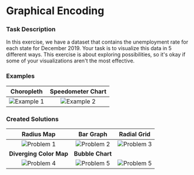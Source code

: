 # Graphical Encoding
### Task Description
In this exercise, we have a dataset that contains the unemployment rate for each state for December 2019. Your task is to visualize this data in 5 different ways. This exercise is about exploring possibilities, so it's okay if some of your visualizations aren't the most effective.

### Examples
| Choropleth| Speedometer Chart| 
| :-------------: |:-------------:|
| ![Example 1](https://github.com/CarolineNB/InformationVisualization/blob/master/Exercises/Graphical%20Encoding/demo/Example1.PNG) | ![Example 2](https://github.com/CarolineNB/InformationVisualization/blob/master/Exercises/Graphical%20Encoding/demo/Example2.PNG) | 

### Created Solutions
| Radius Map | Bar Graph | Radial Grid |
| :-------------: |:-------------:|:-------------:| 
| ![Problem 1](https://github.com/CarolineNB/InformationVisualization/blob/master/Exercises/Graphical%20Encoding/demo/Problem1.PNG) | ![Problem 2](https://github.com/CarolineNB/InformationVisualization/blob/master/Exercises/Graphical%20Encoding/demo/Problem2.PNG) | ![Problem 3](https://github.com/CarolineNB/InformationVisualization/blob/master/Exercises/Graphical%20Encoding/demo/Problem3.PNG) |
| **Diverging Color Map**| **Bubble Chart**|
| ![Problem 4](https://github.com/CarolineNB/InformationVisualization/blob/master/Exercises/Graphical%20Encoding/demo/Problem4.PNG) | ![Problem 5](https://github.com/CarolineNB/InformationVisualization/blob/master/Exercises/Graphical%20Encoding/demo/Problem5.PNG) | ![Problem 5](https://github.com/CarolineNB/InformationVisualization/blob/master/Exercises/Graphical%20Encoding/demo/Problem5.PNG) | 
